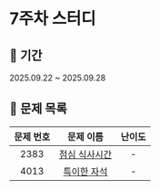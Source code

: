 # 7주차 스터디

## 📆 기간
2025.09.22 ~ 2025.09.28

## 📌 문제 목록

| 문제 번호 | 문제 이름 | 난이도 |
| :---: | :---: | :---: |
| 2383 | [점심 식사시간](./2383/) | - |
| 4013 | [특이한 자석](./4013/) | - |

